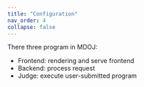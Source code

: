```yaml
---
title: "Configuration"
nav_order: 4
collapse: false
---
```


There three program in MDOJ:

- Frontend: rendering and serve frontend
- Backend: process request
- Judge: execute user-submitted program
